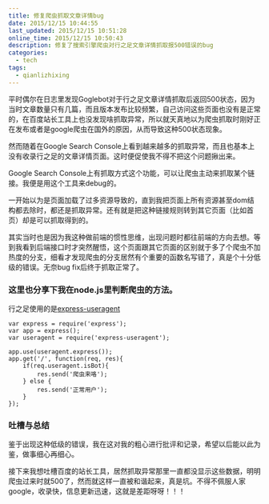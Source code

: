 ```yaml
---
title: 修复爬虫抓取文章详情bug
date: 2015/12/15 10:44:55
last_updated: 2015/12/15 10:51:28
online_time: 2015/12/15 10:50:43
description: 修复了搜索引擎爬虫对行之足文章详情抓取报500错误的bug
categories:
  - tech
tags:
  - qianlizhixing
---
```


  平时偶尔在日志里发现Goglebot对于行之足文章详情抓取后返回500状态，因为当时文章数量只有几篇，而且版本发布比较频繁，自己访问这些页面也没有是正常的，在百度站长工具上也没发现啥抓取异常，所以就天真地以为爬虫抓取时刚好正在发布或者是google爬虫在国外的原因，从而导致这种500状态现象。
  
  然而随着在Google Search Console上看到越来越多的抓取异常，而且也基本上没有收录行之足的文章详情页面。这时便促使我不得不把这个问题揪出来。
  
  Google Search Console上有抓取方式这个功能，可以让爬虫主动来抓取某个链接。我便是用这个工具来debug的。
  
  一开始以为是页面加载了过多资源导致的，直到我把页面上所有资源甚至dom结构都去除时，都还是抓取异常。还有就是把这种链接规则转到其它页面（比如首页）却是可以抓取得到的。
  
  其实当时也是因为我这种做前端的惯性思维，出现问题时都往前端的方向去想。等到我看到后端接口时才突然醒悟，这个页面跟其它页面的区别就于多了个爬虫不加热度的分支，细看才发现爬虫的分支居然有个重要的函数名写错了，真是个十分低级的错误。无奈bug fix后终于抓取正常了。
  
### 这里也分享下我在node.js里判断爬虫的方法。
行之足使用的是[express-useragent](https://github.com/biggora/express-useragent)
```javascipt
var express = require('express');
var app = express();
var useragent = require('express-useragent');

app.use(useragent.express());
app.get('/', function(req, res){
    if(req.useragent.isBot){
		res.send('爬虫来咯');
	} else {
		res.send('正常用户');
	}
});
```

### 吐槽与总结
  鉴于出现这种低级的错误，我在这对我的粗心进行批评和记录，希望以后能以此为鉴，做事细心再细心。
  
  接下来我想吐槽百度的站长工具，居然抓取异常那里一直都没显示这些数据，明明爬虫过来时就500了，然而就这样一直被和谐起来，真是坑。不得不佩服人家google，收录快，信息更新迅速，这就是差距呀呀！！！
